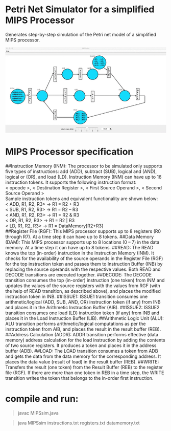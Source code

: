 # Petri Net Simulator for a simplified MIPS Processor
Generates step-by-step simulation of the Petri net model of a simplified MIPS processor.


 ![alt tag](images/MIPSsim.gif)
 

# MIPS Processor specification
##Instruction Memory (INM):
The processor to be simulated only supports five types of instructions: 
add (ADD), subtract (SUB), logical and (AND), logical or (OR), and load (LD). Instruction Memory (INM) can have up to 16 instruction tokens. It supports the following instruction format:</br>
 < opcode >, < Destination Register >, < First Source Operand >, < Second Source Operand ></br>
 Sample instruction tokens and equivalent functionality are shown below:</br>
< ADD, R1, R2, R3> -> R1 = R2 + R3</br>
< SUB, R1, R2, R3> -> R1 = R2 – R3</br>
< AND, R1, R2, R3> -> R1 = R2 & R3</br>
< OR, R1, R2, R3>  -> R1 = R2 | R3</br>
< LD, R1, R2, R3>  -> R1 = DataMemory[R2+R3]</br>
##Register File (RGF):
This MIPS processor supports up to 8 registers (R0 through R7). At a time step it can have up to 8 tokens.
##Data Memory (DAM):
This MIPS processor supports up to 8 locations (0 – 7) in the data memory. At a time step it can have up to 8 tokens.
##READ:
The READ knows the top (in-order) instruction in the Instruction
Memory (INM). It checks for the availability of the source operands in the Register File (RGF) for the top
instruction token and passes them to Instruction Buffer (INB) by replacing the source operands with the
respective values. Both READ and DECODE transitions are
executed together.
##DECODE:
The DECODE transition consumes the top (in-order) instruction (one token) from INM and updates the
values of the source registers with the values from RGF (with the help of READ transition, as described
above), and places the modified instruction token in INB.
##ISSUE1:
ISSUE1 transition consumes one arithmetic/logical (ADD, SUB, AND, OR) instruction token (if any) from INB and places it in the Arithmetic Instruction Buffer (AIB).
##ISSUE2:
ISSUE2 transition consumes one load (LD) instruction token (if any) from INB and places it in the Load Instruction Buffer (LIB).
##Arithmetic Logic Unit (ALU):
ALU transition performs arithmetic/logical computations as per the instruction token from AIB, and
places the result in the result buffer (REB).
##Address Calculation (ADDR):
ADDR transition performs effective (data memory) address calculation for the load instruction by adding the contents of two source registers. It produces a token and places it in the address buffer (ADB).
##LOAD:
The LOAD transition consumes a token from ADB and gets the data from the data memory for the corresponding address. It places the data value (result of load) in the result buffer (REB).
##WRITE:
Transfers the result (one token) from the Result Buffer (REB) to the register file (RGF). If there are more than one token in REB in a time step, the WRITE transition writes the token that belongs to the in-order
first instruction.

# compile and run:
> javac MIPSsim.java 

> java MIPSsim instructions.txt registers.txt datamemory.txt 
